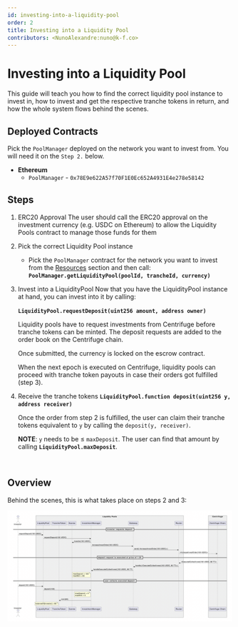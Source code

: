 ```yaml
---
id: investing-into-a-liquidity-pool
order: 2
title: Investing into a Liquidity Pool
contributors: <NunoAlexandre:nuno@k-f.co>
---
```

# Investing into a Liquidity Pool

This guide will teach you how to find the correct liquidity pool instance to invest in, how to invest and get the respective tranche tokens in return, and how the whole system flows behind the scenes.

## Deployed Contracts

Pick the `PoolManager` deployed on the network you want to invest from.
You will need it on the `Step 2.` below.

- **Ethereum**
    - `PoolManager` - `0x78E9e622A57f70F1E0Ec652A4931E4e278e58142`

## Steps

1. ERC20 Approval
    The user should call the ERC20 approval on the investment currency (e.g. USDC on Ethereum) to allow the Liquidity Pools contract to manage those funds for them
    
2. Pick the correct Liquidity Pool instance
    - Pick the `PoolManager` contract for the network you want to invest from the [Resources](#Resources) section and then call:
    **`PoolManager.getLiquidityPool(poolId, trancheId, currency)`**
    
3. Invest into a LiquidityPool
    Now that you have the LiquidityPool instance at hand, you can invest into it by calling:

    **`LiquidityPool.requestDeposit(uint256 amount, address owner)`**
    
    Liquidity pools have to request investments from Centrifuge before
    tranche tokens can be minted. The deposit requests are added to the order book
    on the Centrifuge chain. 
    
    Once submitted, the currency is locked on the escrow contract.
    
    When the next epoch is executed on Centrifuge, liquidity pools can proceed with tranche token payouts in case their orders got fulfilled (step 3).
    
4. Receive the tranche tokens
    **`LiquidityPool.function deposit(uint256 y, address receiver)`**
    
    Once the order from step 2 is fulfilled, the user can claim their tranche tokens equivalent to `y` by calling the `deposit(y, receiver)`.
    
    **NOTE**: `y` needs to be ≤ `maxDeposit`. The user can find that amount by calling **`LiquidityPool.maxDeposit`**.

<br/>

## Overview

Behind the scenes, this is what takes place on steps 2 and 3:

![Liquidity Pools - Investment Flow](./images/lp-investment-flow.png)
